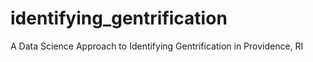 # identifying_gentrification
A Data Science Approach to Identifying Gentrification in Providence, RI
